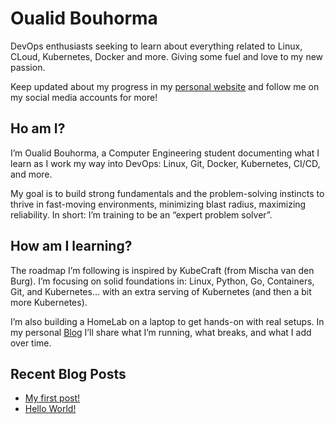 # Oualid Bouhorma

DevOps enthusiasts seeking to learn about everything related to Linux, CLoud, Kubernetes, Docker and more. Giving some fuel and love to my new passion.

Keep updated about my progress in my [personal website](https://www.oualidbouhorma.com) and follow me on my social media accounts for more!

## Ho am I?

I’m Oualid Bouhorma, a Computer Engineering student documenting what I learn as I work my way into DevOps: Linux, Git, Docker, Kubernetes, CI/CD, and more.

My goal is to build strong fundamentals and the problem-solving instincts to thrive in fast-moving environments, minimizing blast radius, maximizing reliability. In short: I’m training to be an “expert problem solver”.

## How am I learning?

The roadmap I’m following is inspired by KubeCraft (from Mischa van den Burg). I’m focusing on solid foundations in: Linux, Python, Go, Containers, Git, and Kubernetes… with an extra serving of Kubernetes (and then a bit more Kubernetes).

I’m also building a HomeLab on a laptop to get hands-on with real setups. In my personal [Blog](https://www.oualidbouhorma.com) I’ll share what I’m running, what breaks, and what I add over time.

## Recent Blog Posts
<!-- BLOG-POST-LIST:START -->
- [My first post!](https://www.oualidbouhorma.com/posts/my-first-post/)
- [Hello World!](https://www.oualidbouhorma.com/about/)
<!-- BLOG-POST-LIST:END -->


<!--
**oualidbouhorma/oualidbouhorma** is a ✨ _special_ ✨ repository because its `README.md` (this file) appears on your GitHub profile.

Here are some ideas to get you started:

- 🔭 I’m currently working on ...
- 🌱 I’m currently learning ...
- 👯 I’m looking to collaborate on ...
- 🤔 I’m looking for help with ...
- 💬 Ask me about ...
- 📫 How to reach me: ...
- 😄 Pronouns: ...
- ⚡ Fun fact: ...
-->
